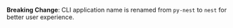 **Breaking Change**: CLI application name is renamed from `py-nest` to `nest` for better user experience.
